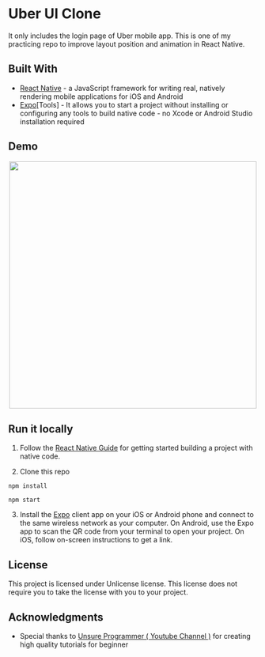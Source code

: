 # Uber UI Clone

It only includes the login page of Uber mobile app. This is one of my practicing repo to improve layout position and animation in React Native.

## Built With

- [React Native](https://facebook.github.io/react-native/) - a JavaScript framework for writing real, natively rendering mobile applications for iOS and Android
- [Expo](https://expo.io/)[Tools] - It allows you to start a project without installing or configuring any tools to build native code - no Xcode or Android Studio installation required

## Demo

<p align="center">
  <img src = "https://i.imgur.com/p0w7J8q.gif" width=500>
</p>

## Run it locally

1. Follow the [React Native Guide](https://facebook.github.io/react-native/docs/getting-started.html) for getting started building a project with native code.

2. Clone this repo

```
npm install

npm start
```

3. Install the [Expo](https://expo.io) client app on your iOS or Android phone and connect to the same wireless network as your computer. On Android, use the Expo app to scan the QR code from your terminal to open your project. On iOS, follow on-screen instructions to get a link.

## License

This project is licensed under Unlicense license. This license does not require you to take the license with you to your project.

## Acknowledgments

- Special thanks to [Unsure Programmer ( Youtube Channel )](https://www.youtube.com/channel/UCiNWv52iO_OAdZ12kslG4Cg) for creating high quality tutorials for beginner
